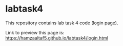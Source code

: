 # labtask4
This repository contains lab task 4 code (login page).

Link to preview this page is: https://hamzaaltaf5.github.io/labtask4/login.html
